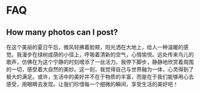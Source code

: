# FAQ
## How many photos can I post?
在这个美丽的夏日午后，微风轻拂着脸颊，阳光洒在大地上，给人一种温暖的感觉。我漫步在绿树成荫的小径上，呼吸着清新的空气，心情愉悦。远处传来鸟儿的歌声，仿佛在为这个宁静的时刻增添了一丝活力。我停下脚步，静静地欣赏着周围的一切，感受着大自然的美妙。这一刻，我觉得自己与世界融为一体，心灵得到了极大的满足。或许，生活中的美好并不在于物质的丰富，而是在于我们能够用心去感受，用眼睛去发现。让我们珍惜每一个细微的瞬间，享受生活的美好吧！